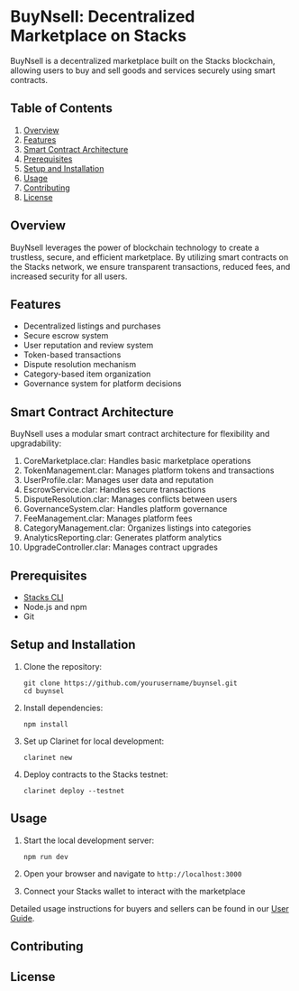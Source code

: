 # BuyNsell: Decentralized Marketplace on Stacks

BuyNsell is a decentralized marketplace built on the Stacks blockchain, allowing users to buy and sell goods and services securely using smart contracts.

## Table of Contents
1. [Overview](#overview)
2. [Features](#features)
3. [Smart Contract Architecture](#smart-contract-architecture)
4. [Prerequisites](#prerequisites)
5. [Setup and Installation](#setup-and-installation)
6. [Usage](#usage)
7. [Contributing](#contributing)
8. [License](#license)

## Overview

BuyNsell leverages the power of blockchain technology to create a trustless, secure, and efficient marketplace. By utilizing smart contracts on the Stacks network, we ensure transparent transactions, reduced fees, and increased security for all users.

## Features

- Decentralized listings and purchases
- Secure escrow system
- User reputation and review system
- Token-based transactions
- Dispute resolution mechanism
- Category-based item organization
- Governance system for platform decisions

## Smart Contract Architecture

BuyNsell uses a modular smart contract architecture for flexibility and upgradability:

1. CoreMarketplace.clar: Handles basic marketplace operations
2. TokenManagement.clar: Manages platform tokens and transactions
3. UserProfile.clar: Manages user data and reputation
4. EscrowService.clar: Handles secure transactions
5. DisputeResolution.clar: Manages conflicts between users
6. GovernanceSystem.clar: Handles platform governance
7. FeeManagement.clar: Manages platform fees
8. CategoryManagement.clar: Organizes listings into categories
9. AnalyticsReporting.clar: Generates platform analytics
10. UpgradeController.clar: Manages contract upgrades

## Prerequisites

- [Stacks CLI](https://docs.stacks.co/write-smart-contracts/clarinet)
- Node.js and npm
- Git

## Setup and Installation

1. Clone the repository:
   ```
   git clone https://github.com/yourusername/buynsel.git
   cd buynsel
   ```

2. Install dependencies:
   ```
   npm install
   ```

3. Set up Clarinet for local development:
   ```
   clarinet new
   ```

4. Deploy contracts to the Stacks testnet:
   ```
   clarinet deploy --testnet
   ```

## Usage

1. Start the local development server:
   ```
   npm run dev
   ```

2. Open your browser and navigate to `http://localhost:3000`

3. Connect your Stacks wallet to interact with the marketplace

Detailed usage instructions for buyers and sellers can be found in our [User Guide](./docs/USER_GUIDE.md).

## Contributing

<!-- We welcome contributions to BuyNsell! Please see our [Contributing Guidelines](./CONTRIBUTING.md) for more information on how to get started. -->

## License

<!-- This project is licensed under the MIT License - see the [LICENSE](./LICENSE) file for details. -->